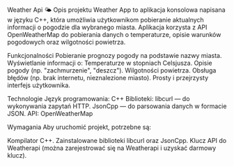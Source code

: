 Weather Api 🌤️
Opis projektu
Weather App to aplikacja konsolowa napisana w języku C++, która umożliwia użytkownikom pobieranie aktualnych informacji o pogodzie dla wybranego miasta. Aplikacja korzysta z API OpenWeatherMap do pobierania danych o temperaturze, opisie warunków pogodowych oraz wilgotności powietrza.

Funkcjonalności
Pobieranie prognozy pogody na podstawie nazwy miasta.
Wyświetlanie informacji o:
Temperaturze w stopniach Celsjusza.
Opisie pogody (np. "zachmurzenie", "deszcz").
Wilgotności powietrza.
Obsługa błędów (np. brak internetu, nieznalezione miasto).
Prosty i przejrzysty interfejs użytkownika.

Technologie
Język programowania: C++
Biblioteki:
libcurl — do wykonywania zapytań HTTP.
JsonCpp — do parsowania danych w formacie JSON.
API: OpenWeatherMap

Wymagania
Aby uruchomić projekt, potrzebne są:

Kompilator C++.
Zainstalowane biblioteki libcurl oraz JsonCpp.
Klucz API do Weatherapi (można zarejestrować się na Weatherapi i uzyskać darmowy klucz).

